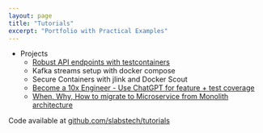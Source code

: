 ```yaml
---
layout: page
title: "Tutorials"
excerpt: "Portfolio with Practical Examples"
---
```


* Projects
    * [Robust API endpoints with testcontainers](https://slabstech.com/tutorial/api-testcontainers)
    * Kafka streams setup with docker compose
    * Secure Containers with jlink and Docker Scout
    * [Become a 10x Engineer - Use ChatGPT for feature + test coverage](https://slabstech.com/tutorial/10x-engineer)
    * [When, Why, How to migrate to Microservice from Monolith architecture](https://slabstech.com/tutorial/monolith-micro-services)

Code available at [github.com/slabstech/tutorials](https://github.com/slabstech/tutorials)
